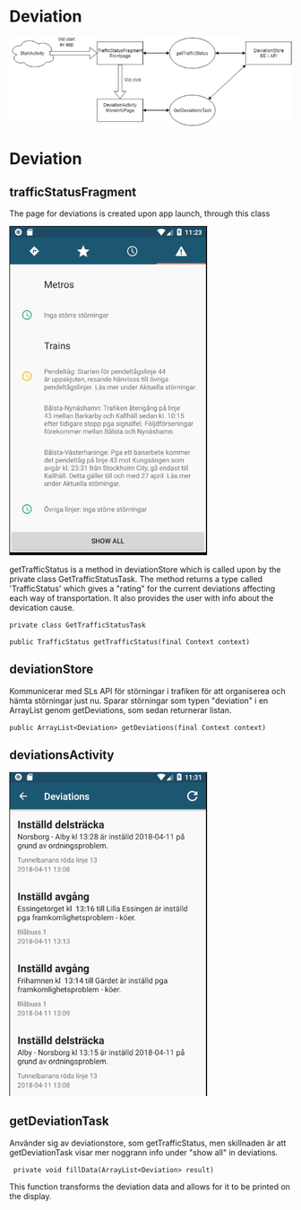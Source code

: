# Deviation 

![alt text](./DeviationDocumentation.png)

# Deviation

## trafficStatusFragment

The page for deviations is created upon app launch, through this class

![alt text](./TrafficStatusFragment.PNG)

getTrafficStatus is a method in deviationStore which is called upon by the private class GetTrafficStatusTask. The method returns a type called 'TrafficStatus' which gives a "rating" for the current deviations affecting each way of transportation. It also provides the user with info about the devication cause. 

```
private class GetTrafficStatusTask
```
```
public TrafficStatus getTrafficStatus(final Context context) 
```

## deviationStore
Kommunicerar med SLs API för störningar i trafiken för att organiserea och hämta störningar just nu. Sparar störningar som typen "deviation" i en ArrayList genom getDeviations, som sedan returnerar listan.

``` 
public ArrayList<Deviation> getDeviations(final Context context)
```


## deviationsActivity
![alt text](./DeviationActivity.PNG)
  ## getDeviationTask
  Använder sig av deviationstore, som getTrafficStatus, men skillnaden är att getDeviationTask visar mer noggrann info under "show all" in deviations.
  
```
 private void fillData(ArrayList<Deviation> result) 
```
  This function transforms the deviation data and allows for it to be printed on the display.
